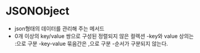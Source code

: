 # JSONObject

- json형태의 데이터를 관리해 주는 메서드
- 0개 이상의 key/value 쌍으로 구성된 정렬되지 않은 컬렉션
-key와 value 상의는 :으로 구분
-key-value 묶음간은 ,으로 구분
-순서가 구분되지 않는다.
